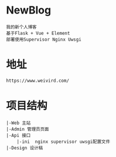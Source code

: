 # NewBlog
    我的新个人博客
    基于Flask + Vue + Element
    部署使用Supervisor Nginx Uwsgi


# 地址
    https://www.weivird.com/


# 项目结构
    |-Web 主站
    |-Admin 管理员页面
    |-Api 接口
        |-ini  nginx supervisor uwsgi配置文件
    |-Design 设计稿